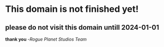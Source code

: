 # This domain is not finished yet!
## please do not visit this domain untill 2024-01-01
**thank you**
                  -*Rogue Planet Studios Team*
